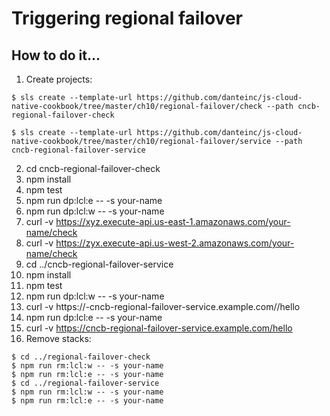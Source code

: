 # Triggering regional failover

## How to do it...
1. Create projects:
```
$ sls create --template-url https://github.com/danteinc/js-cloud-native-cookbook/tree/master/ch10/regional-failover/check --path cncb-regional-failover-check

$ sls create --template-url https://github.com/danteinc/js-cloud-native-cookbook/tree/master/ch10/regional-failover/service --path cncb-regional-failover-service
```
2. cd cncb-regional-failover-check
3. npm install
4. npm test
5. npm run dp:lcl:e -- -s your-name
6. npm run dp:lcl:w -- -s your-name
7. curl -v https://xyz.execute-api.us-east-1.amazonaws.com/your-name/check
8. curl -v https://zyx.execute-api.us-west-2.amazonaws.com/your-name/check
9. cd ../cncb-regional-failover-service
10. npm install
11. npm test
12. npm run dp:lcl:w -- -s your-name
13. curl -v https://<your-name>-cncb-regional-failover-service.example.com/<your-name>/hello
14. npm run dp:lcl:e -- -s your-name
15. curl -v https://cncb-regional-failover-service.example.com/hello
16. Remove stacks:
```
$ cd ../regional-failover-check
$ npm run rm:lcl:w -- -s your-name
$ npm run rm:lcl:e -- -s your-name
$ cd ../regional-failover-service
$ npm run rm:lcl:w -- -s your-name
$ npm run rm:lcl:e -- -s your-name
```


